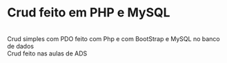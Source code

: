 <h1>Crud feito em PHP e MySQL</h1><br/>
Crud simples com PDO feito com Php e com BootStrap e MySQL no banco de dados<br/>
Crud feito nas aulas de ADS
